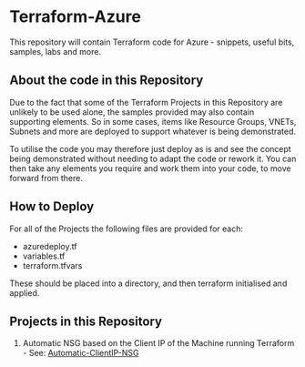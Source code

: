 # Terraform-Azure
This repository will contain Terraform code for Azure -  snippets, useful bits, samples, labs and more.

## About the code in this Repository

Due to the fact that some of the Terraform Projects in this Repository are unlikely to be used alone, the samples provided may also contain supporting elements. So in some cases, items like Resource Groups, VNETs, Subnets and more are deployed to support whatever is being demonstrated. 
  
To utilise the code you may therefore just deploy as is and see the concept being demonstrated without needing to adapt the code or rework it. You can then take any elements you require and work them into your code, to move forward from there. 

## How to Deploy
 
For all of the Projects the following files are provided for each:

- azuredeploy.tf
- variables.tf
- terraform.tfvars 

These should be placed into a directory, and then terraform initialised and applied. 

## Projects in this Repository

1. Automatic NSG based on the Client IP of the Machine running Terraform - See: <a href="https://github.com/jakewalsh90/Terraform-Azure/tree/main/Automatic-ClientIP-NSG">Automatic-ClientIP-NSG</a>
